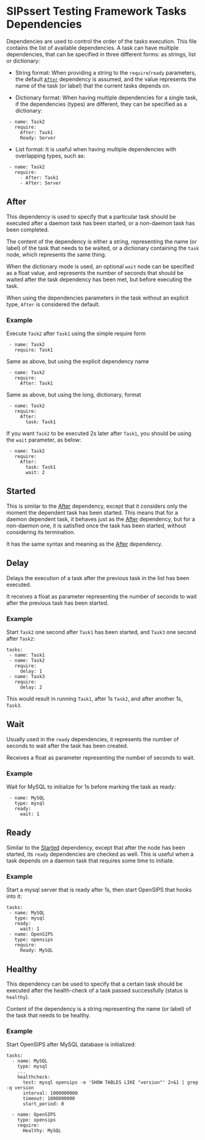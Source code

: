 # SIPssert Testing Framework Tasks Dependencies

Dependencies are used to control the order of the tasks execution. This file
contains the list of available dependencies.  A task can have multiple
dependencies, that can be specified in three different forms: as strings, list
or dictionary:

* String format: When providing a string to the `require`/`ready` parameters,
the default [`After`](#after) dependency is assumed, and the value represents
the name of the task (or label) that the current tasks depends on.

* Dictionary format: When having multiple dependencies for a single task, if
the dependencies (types) are different, they can be specified as a dictionary:
```
 - name: Task2
   require:
     After: Task1
     Ready: Server
```

* List format: It is useful when having multiple dependencies with overlapping
types, such as:
```
 - name: Task2
   require:
     - After: Task1
     - After: Server
```

## After

This dependency is used to specify that a particular task should be executed
after a daemon task has been started, or a non-daemon task has been completed.

The content of the dependency is either a string, representing the name (or
label) of the task that needs to be waited, or a dictionary containing the
`task` node, which represents the same thing.

When the dictionary mode is used, an optional `wait` node can be specified as a
float value, and represents the number of seconds that should be waited after
the task dependency has been met, but before executing the task.

When using the dependencies parameters in the task without an explicit type, 
`After` is considered the default.

### Example

Execute `Task2` after `Task1` using the simple require form
```
 - name: Task2
   require: Task1
```

Same as above, but using the explicit dependency name
```
 - name: Task2
   require:
     After: Task1
```

Same as above, but using the long, dictionary, format
```
 - name: Task2
   require:
     After:
       task: Task1
```

If you want `Task2` to be executed 2s later after `Task1`, you should be using
the `wait` parameter, as below:
```
 - name: Task2
   require:
     After:
       task: Task1
       wait: 2
```

## Started

This is similar to the [After](#after) dependency, except that it considers
only the moment the dependent task has been started. This means that for a
daemon dependent task, it behaves just as the [After](#after) dependency, but
for a non-daemon one, it is satisfied once the task has been started, without
considering its termination.

It has the same syntax and meaning as the [After](#after) dependency.

## Delay

Delays the execution of a task after the previous task in the list has been
executed.

It receives a float as parameter representing the number of seconds to wait
after the previous task has been started.

### Example

Start `Task2` one second after `Task1` has been started, and `Task3` one second
after `Task2`:
```
tasks:
 - name: Task1
 - name: Task2
   require:
     delay: 1
 - name: Task3
   require:
     delay: 2
```
This would result in running `Task1`, after 1s `Task2`, and after another 1s,
`Task3`.

## Wait

Usually used in the `ready` dependencies, it represents the number of seconds
to wait after the task has been created.

Receives a float as parameter representing the number of seconds to wait.

### Example

Wait for MySQL to initialize for 1s before marking the task as ready:
```
 - name: MySQL
   type: mysql
   ready:
     wait: 1
```

## Ready

Similar to the [Started](#started) dependency, except that after the node has
been started, its `ready` dependencies are checked as well. This is useful when
a task depends on a daemon task that requires some time to initiate.

### Example

Start a mysql server that is ready after 1s, then start OpenSIPS that hooks
into it:
```
tasks:
 - name: MySQL
   type: mysql
   ready:
     wait: 1
 - name: OpenSIPS
   type: opensips
   require:
     Ready: MySQL
```

## Healthy

This dependency can be used to specify that a certain task should be executed after
the health-check of a task passed successfully (status is `healthy`). 

Content of the dependency is a string representing the name (or label) of the task 
that needs to be healthy.

### Example

Start OpenSIPS after MySQL database is initialized:
```
tasks:
  - name: MySQL
    type: mysql
    ...
    healthcheck:
      test: mysql opensips -e 'SHOW TABLES LIKE "version"' 2>&1 | grep -q version
      interval: 1000000000
      timeout: 1000000000
      start_period: 0
  
  - name: OpenSIPS
    type: opensips
    require:
      Healthy: MySQL
```
